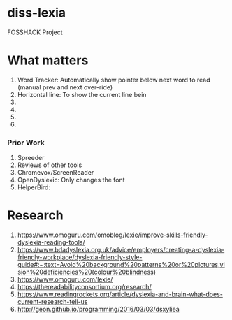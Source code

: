 # diss-lexia
FOSSHACK Project

# What matters
1. Word Tracker: Automatically show pointer below next word to read (manual prev and next over-ride)
2. Horizontal line: To show the current line bein
3. 
4. 
5. 
6. 

### Prior Work
1. Spreeder
2. Reviews of other tools
3. Chromevox/ScreenReader
4. OpenDyslexic: Only changes the font
5. HelperBird: 


# Research
1. https://www.omoguru.com/omoblog/lexie/improve-skills-friendly-dyslexia-reading-tools/
2. https://www.bdadyslexia.org.uk/advice/employers/creating-a-dyslexia-friendly-workplace/dyslexia-friendly-style-guide#:~:text=Avoid%20background%20patterns%20or%20pictures,vision%20deficiencies%20(colour%20blindness)
3. https://www.omoguru.com/lexie/
4. https://thereadabilityconsortium.org/research/
5. https://www.readingrockets.org/article/dyslexia-and-brain-what-does-current-research-tell-us
6. http://geon.github.io/programming/2016/03/03/dsxyliea
